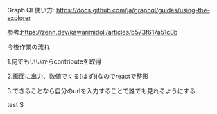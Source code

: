  Graph QL使い方:
https://docs.github.com/ja/graphql/guides/using-the-explorer

参考:https://zenn.dev/kawarimidoll/articles/b573f617a51c0b

今後作業の流れ

1.何でもいいからcontributeを取得

2.画面に出力、数値でくる(はず)jなのでreactで整形

3.できることなら自分のurlを入力することで誰でも見れるようにする

test    S